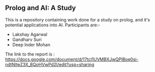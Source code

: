 ## Prolog and AI: A Study

This is a repository containing work done for a study on prolog, and it's potential applications into AI. Participants are:-

* Lakshay Agarwal
* Gandharv Suri
* Deep Inder Mohan

The link to the report is : https://docs.google.com/document/d/17tcl1UVMBXJwQPlBoe0si-ndtNlteZ3X_8QoHVwPd2I/edit?usp=sharing

